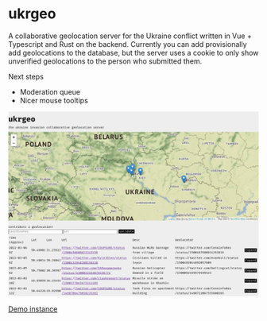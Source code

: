 # ukrgeo

A collaborative geolocation server for the Ukraine conflict written in Vue + Typescript and Rust on the backend. Currently you can add provisionally add geolocations to the database, but the server uses a cookie to only show unverified geolocations to the person who submitted them.

Next steps

- Moderation queue
- Nicer mouse tooltips

![Demo image](ukrgeo.png)

[Demo instance](https://ukrgeo.x.charliegillespie.com)